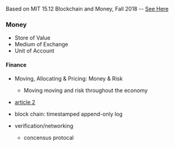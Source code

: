Based on MIT 15.12 Blockchain and Money, Fall 2018 -- [See Here](https://youtu.be/EH6vE97qIP4?list=PLUl4u3cNGP63UUkfL0onkxF6MYgVa04Fn)

### **Money**
- Store of Value
- Medium of Exchange
- Unit of Account

#### Finance
- Moving, Allocating & Pricing: Money & Risk
    - Moving moving and risk throughout the economy 

- [article 2](https://voxeu.org/article/blockchain-catalyst-change)
- block chain: timestamped append-only log 
- verification/networking 
    - concensus protocal
